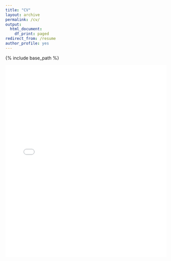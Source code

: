 ```yaml
---
title: "CV"
layout: archive
permalink: /cv/
output:
  html_document:
    df_print: paged
redirect_from: /resume
author_profile: yes
---
```


{% include base_path %}

<embed src="CV.pdf" type="application/pdf" width="100%" height="600px" />

